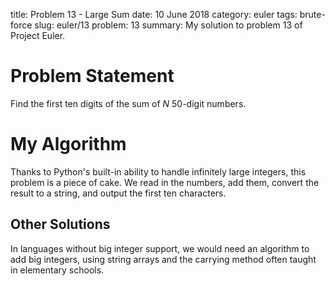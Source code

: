 title: Problem 13 - Large Sum
date: 10 June 2018
category: euler
tags: brute-force
slug: euler/13
problem: 13
summary: My solution to problem 13 of Project Euler.

# Problem Statement
Find the first ten digits of the sum of $N$ 50-digit numbers.

# My Algorithm

Thanks to Python's built-in ability to handle infinitely large integers, this problem is a piece of cake.
We read in the numbers, add them, convert the result to a string, and output the first ten characters.

## Other Solutions

In languages without big integer support, we would need an algorithm to add big integers, using string arrays and the carrying method often taught in elementary schools.